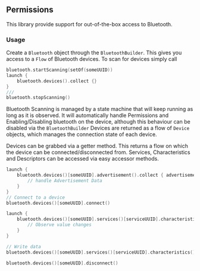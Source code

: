 ## Permissions

This library provide support for out-of-the-box access to Bluetooth.


### Usage
Create a `Bluetooth` object through the `BluetoothBuilder`. This gives you access to a `Flow` of Bluetooth devices. To scan for devices simply call

```kotlin
bluetooth.startScanning(setOf(someUUID))
launch {
    bluetooth.devices().collect {}
}
///
bluetooth.stopScanning()
```
Bluetooth Scanning is managed by a state machine that will keep running as long as it is observed. It will automatically handle Permissions and Enabling/Disabling bluetooth on the device, although this behaviour can be disabled via the `BluetoothBuilder`
Devices are returned as a flow of `Device` objects, which manages the connection state of each device.

Devices can be grabbed via a getter method. This returns a flow on which the device can be connected/disconnected from. Services, Characteristics and Descriptors can be accessed via easy accessor methods.

```kotlin
launch {
    bluetooth.devices()[someUUID].advertisement().collect { advertisementData ->
        // handle Advertisement Data
    }   
}
// Connect to a device
bluetooth.devices()[someUUID].connect()

launch {
    bluetooth.devices()[someUUID].services()[serviceUUID].characteristics()[characteristicUUID].descriptors()[descriptorUUID].value().collect {
        // Observe value changes
    }
}

// Write data
bluetooth.devices()[someUUID].services()[serviceUUID].characteristics()[characteristicUUID].first().writeValue(newValue)

bluetooth.devices()[someUUID].disconnect()
```